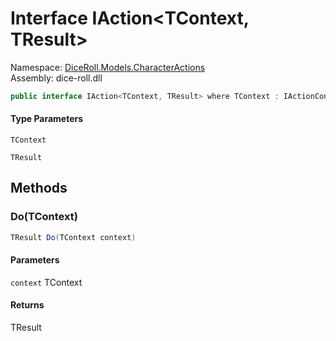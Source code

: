 # <a id="DiceRoll_Models_CharacterActions_IAction_2"></a> Interface IAction<TContext, TResult\>

Namespace: [DiceRoll.Models.CharacterActions](DiceRoll.Models.CharacterActions.md)  
Assembly: dice\-roll.dll  

```csharp
public interface IAction<TContext, TResult> where TContext : IActionContext
```

#### Type Parameters

`TContext` 

`TResult` 

## Methods

### <a id="DiceRoll_Models_CharacterActions_IAction_2_Do__0_"></a> Do\(TContext\)

```csharp
TResult Do(TContext context)
```

#### Parameters

`context` TContext

#### Returns

 TResult

